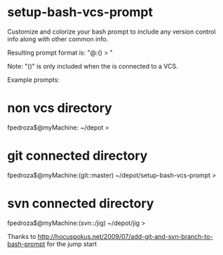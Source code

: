 # setup-bash-vcs-prompt
Customize and colorize your bash prompt to include any version control info along with other common info.

Resulting prompt format is: "<user>@<host>:(<vcs-info>) <working-directory> > "

Note: "(<vcs-info>)" is only included when the <working-directory> is connected to a VCS.

Example prompts:
  # non vcs directory
  fpedroza$@myMachine: ~/depot > 

  # git connected directory
  fpedroza$@myMachine:(git::master) ~/depot/setup-bash-vcs-prompt > 

  # svn connected directory
  fpedroza$@myMachine:(svn::/jig) ~/depot/jig > 


Thanks to http://hocuspokus.net/2009/07/add-git-and-svn-branch-to-bash-prompt for the jump start
